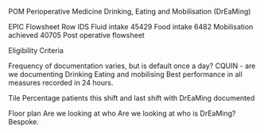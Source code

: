 POM Perioperative Medicine Drinking, Eating and Mobilisation (DrEaMing)

EPIC Flowsheet Row IDS
Fluid intake 45429
Food intake 6482
Mobilisation achieved 40705
Post operative flowsheet 

Eligibility Criteria 

Frequency of documentation varies, but is default once a day? 
CQUIN - are we documenting Drinking Eating and mobilising 
Best performance in all measures recorded in 24 hours. 

Tile
Percentage patients this shift and last shift with DrEaMing documented 

Floor plan 
Are we looking at who 
Are we looking at who is DrEaMing? Bespoke. 
